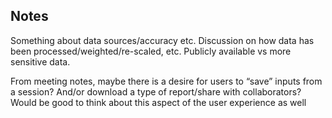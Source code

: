 
## Notes

Something about data sources/accuracy etc. Discussion on how data has
been processed/weighted/re-scaled, etc. Publicly available vs more
sensitive data.

From meeting notes, maybe there is a desire for users to “save” inputs
from a session? And/or download a type of report/share with
collaborators? Would be good to think about this aspect of the user
experience as well
